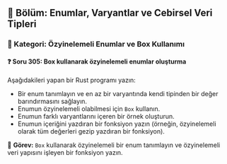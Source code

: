 ## 📘 Bölüm: Enumlar, Varyantlar ve Cebirsel Veri Tipleri  
### 🔹 Kategori: Özyinelemeli Enumlar ve Box Kullanımı  
#### ❓ Soru 305: Box kullanarak özyinelemeli enumlar oluşturma

Aşağıdakileri yapan bir Rust programı yazın:

- Bir enum tanımlayın ve en az bir varyantında kendi tipinden bir değer barındırmasını sağlayın.
- Enumun özyinelemeli olabilmesi için `Box` kullanın.
- Enumun farklı varyantlarını içeren bir örnek oluşturun.
- Enumun içeriğini yazdıran bir fonksiyon yazın (örneğin, özyinelemeli olarak tüm değerleri gezip yazdıran bir fonksiyon).

🔧 **Görev:** `Box` kullanarak özyinelemeli bir enum tanımlayın ve özyinelemeli veri yapısını işleyen bir fonksiyon yazın.
